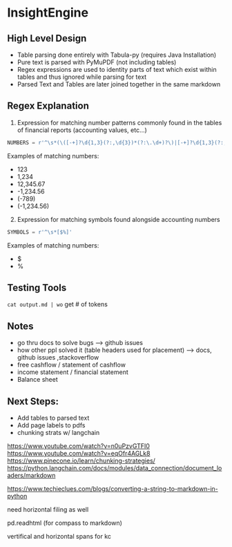 # InsightEngine

## High Level Design

- Table parsing done entirely with Tabula-py (requires Java Installation)
- Pure text is parsed with PyMuPDF (not including tables)
- Regex expressions are used to identity parts of text which exist within tables and thus ignored while parsing for text
- Parsed Text and Tables are later joined together in the same markdown

## Regex Explanation

1. Expression for matching number patterns commonly found in the tables of financial reports (accounting values, etc...)

```python
NUMBERS = r'^\s*(\([-+]?\d{1,3}(?:,\d{3})*(?:\.\d+)?\)|[-+]?\d{1,3}(?:,\d{3})*(?:\.\d+)?)$'
```

Examples of matching numbers:

- 123
- 1,234
- 12,345.67
- -1,234.56
- (-789)
- (-1,234.56)

2. Expression for matching symbols found alongside accounting numbers

```python
SYMBOLS = r'^\s*[$%]'
```

Examples of matching numbers:

- $
- %

## Testing Tools

`cat output.md | wo` get # of tokens

## Notes

- go thru docs to solve bugs --> github issues
- how other ppl solved it (table headers used for placement) --> docs, github issues ,stackoverflow
- free cashflow / statement of cashflow
- income statement / financial statement
- Balance sheet

## Next Steps:

- Add tables to parsed text
- Add page labels to pdfs
- chunking strats w/ langchain

https://www.youtube.com/watch?v=n0uPzvGTFI0
https://www.youtube.com/watch?v=eqOfr4AGLk8
https://www.pinecone.io/learn/chunking-strategies/
https://python.langchain.com/docs/modules/data_connection/document_loaders/markdown

https://www.techieclues.com/blogs/converting-a-string-to-markdown-in-python

need horizontal filing as well

pd.readhtml (for compass to markdown)


vertifical and horizontal spans for kc
